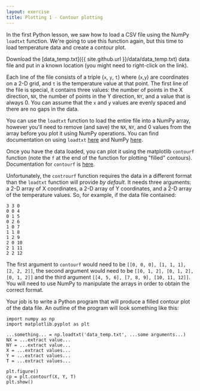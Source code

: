 ```yaml
---
layout: exercise
title: Plotting 1 - Contour plotting
---
```


In the first Python lesson, we saw how to load a CSV file using the NumPy `loadtxt` function. 
We're going to use this function again, but this time to load temperature data and 
create a contour plot.

Download the [data_temp.txt]({{ site.github.url }}/data/data_temp.txt) data file and
put in a known location (you might need to right-click on the link). 

Each line of the file consists of a triple (`x`, `y`, `t`) where
(`x`,`y`) are coordinates on a 2-D grid, and `t` is the temperature value at that point.
The first line of the file is special, it contains three values: the number of points in the
X direction, `NX`, the number of points in the Y direction, `NY`, and a value that is always 0.
You can assume that the `x` and `y` values are evenly spaced and there are no gaps in the data.

You can use the `loadtxt` function to load the entire file into a NumPy array, however you'll
need to remove (and save) the `NX`, `NY`, and 0 values from the array before you plot it using 
NumPy operations. You can find documentation on using `loadtxt` 
[here](https://docs.scipy.org/doc/numpy/reference/generated/numpy.loadtxt.html) and NumPy
[here](https://docs.scipy.org/doc/numpy/reference/index.html).

Once you have the data loaded, you can plot it using the matplotlib `contourf` function (note the `f` at the end
of the function for plotting "filled" contours). Documentation for `contourf` is 
[here](https://matplotlib.org/api/_as_gen/matplotlib.axes.Axes.contourf.html). 

Unfortunately, the `controurf` function requires the data in a different format than the `loadtxt` function will
provide *by default*. It needs three arguments: a 2-D array of X coordinates, a 2-D array of Y coordinates, and a 2-D
array of the temperature values. So, for example, if the data file contained:

```
3 3 0
0 0 4
0 1 5
0 2 6
1 0 7
1 1 8
1 2 9
2 0 10
2 1 11
2 2 12
```

The first argument to `contourf` would need to be `[[0, 0, 0], [1, 1, 1], [2, 2, 2]]`, the second argument
would need to be `[[0, 1, 2], [0, 1, 2], [0, 1, 2]]` and the third argument `[[4, 5, 6], [7, 8, 9], [10, 11, 12]]`.
You will need to use NumPy to manipulate the arrays in order to obtain the correct format.

Your job is to write a Python program that will produce a filled contour plot of the data file. An outline of the
program will look something like this:

```
import numpy as np
import matplotlib.pyplot as plt
 
...something... = np.loadtxt('data_temp.txt', ...some arguments...)
NX = ...extract value...
NY = ...extract value...
X = ...extract values...
Y = ...extract values...
T = ...extract values...
 
plt.figure()
cp = plt.contourf(X, Y, T)
plt.show()
 ```


